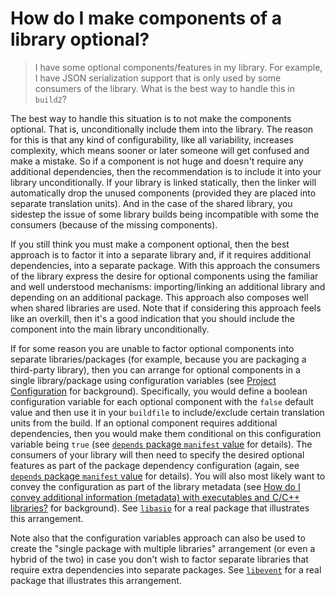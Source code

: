 # How do I make components of a library optional?

> I have some optional components/features in my library. For example, I have
> JSON serialization support that is only used by some consumers of the
> library. What is the best way to handle this in `build2`?

The best way to handle this situation is to not make the components optional.
That is, unconditionally include them into the library. The reason for this is
that any kind of configurability, like all variability, increases complexity,
which means sooner or later someone will get confused and make a mistake. So
if a component is not huge and doesn't require any additional dependencies,
then the recommendation is to include it into your library unconditionally. If
your library is linked statically, then the linker will automatically drop the
unused components (provided they are placed into separate translation
units). And in the case of the shared library, you sidestep the issue of
some library builds being incompatible with some the consumers (because of
the missing components).

If you still think you must make a component optional, then the best approach
is to factor it into a separate library and, if it requires additional
dependencies, into a separate package. With this approach the consumers of the
library express the desire for optional components using the familiar and well
understood mechanisms: importing/linking an additional library and depending
on an additional package. This approach also composes well when shared
libraries are used. Note that if considering this approach feels like an
overkill, then it's a good indication that you should include the component
into the main library unconditionally.

If for some reason you are unable to factor optional components into separate
libraries/packages (for example, because you are packaging a third-party
library), then you can arrange for optional components in a single
library/package using configuration variables (see [Project
Configuration][proj-config] for background). Specifically, you would define a
boolean configuration variable for each optional component with the `false`
default value and then use it in your `buildfile` to include/exclude certain
translation units from the build. If an optional component requires additional
dependencies, then you would make them conditional on this configuration
variable being `true` (see [`depends` package `manifest`
value][manifest-package-depends] for details). The consumers of your library
will then need to specify the desired optional features as part of the package
dependency configuration (again, see [`depends` package `manifest`
value][manifest-package-depends] for details). You will also most likely want
to convey the configuration as part of the library metadata (see [How do I
convey additional information (metadata) with executables and C/C++
libraries?][metadata] for background). See [`libasio`][libasio] for a real
package that illustrates this arrangement.

Note also that the configuration variables approach can also be used to create
the "single package with multiple libraries" arrangement (or even a hybrid of
the two) in case you don't wish to factor separate libraries that require
extra dependencies into separate packages. See [`libevent`][libevent] for a
real package that illustrates this arrangement.

[proj-config]: https://build2.org/build2/doc/build2-build-system-manual.xhtml#proj-config
[manifest-package-depends]: https://build2.org/stage/bpkg/doc/build2-package-manager-manual.xhtml#manifest-package-depends
[metadata]: convey-additional-information-with-exe-lib.md
[libasio]: https://cppget.org/libasio
[libevent]: https://cppget.org/libevent
